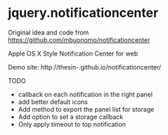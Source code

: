 jquery.notificationcenter
=========================

Original idea and code from
  https://github.com/mbuonomo/notificationcenter

Apple OS X Style Notification Center for web

Demo site: http://thesin-.github.io/notificationcenter/

TODO
* callback on each notification in the right panel
* add better default icons
* Add method to export the panel list for storage
* Add option to set a storage callback
* Only apply timeout to top notification
